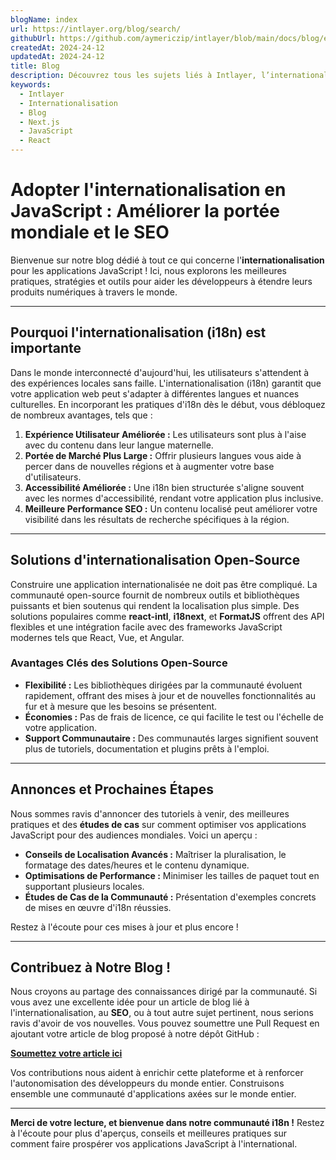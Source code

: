 ```yaml
---
blogName: index
url: https://intlayer.org/blog/search/
githubUrl: https://github.com/aymericzip/intlayer/blob/main/docs/blog/en/index.md
createdAt: 2024-24-12
updatedAt: 2024-24-12
title: Blog
description: Découvrez tous les sujets liés à Intlayer, l’internationalisation et autres
keywords:
  - Intlayer
  - Internationalisation
  - Blog
  - Next.js
  - JavaScript
  - React
---
```


# Adopter l'internationalisation en JavaScript : Améliorer la portée mondiale et le SEO

Bienvenue sur notre blog dédié à tout ce qui concerne l'**internationalisation** pour les applications JavaScript ! Ici, nous explorons les meilleures pratiques, stratégies et outils pour aider les développeurs à étendre leurs produits numériques à travers le monde.

---

## Pourquoi l'internationalisation (i18n) est importante

Dans le monde interconnecté d'aujourd'hui, les utilisateurs s'attendent à des expériences locales sans faille. L'internationalisation (i18n) garantit que votre application web peut s'adapter à différentes langues et nuances culturelles. En incorporant les pratiques d'i18n dès le début, vous débloquez de nombreux avantages, tels que :

1. **Expérience Utilisateur Améliorée :** Les utilisateurs sont plus à l'aise avec du contenu dans leur langue maternelle.
2. **Portée de Marché Plus Large :** Offrir plusieurs langues vous aide à percer dans de nouvelles régions et à augmenter votre base d'utilisateurs.
3. **Accessibilité Améliorée :** Une i18n bien structurée s'aligne souvent avec les normes d'accessibilité, rendant votre application plus inclusive.
4. **Meilleure Performance SEO :** Un contenu localisé peut améliorer votre visibilité dans les résultats de recherche spécifiques à la région.

---

## Solutions d'internationalisation Open-Source

Construire une application internationalisée ne doit pas être compliqué. La communauté open-source fournit de nombreux outils et bibliothèques puissants et bien soutenus qui rendent la localisation plus simple. Des solutions populaires comme **react-intl**, **i18next**, et **FormatJS** offrent des API flexibles et une intégration facile avec des frameworks JavaScript modernes tels que React, Vue, et Angular.

### Avantages Clés des Solutions Open-Source

- **Flexibilité :** Les bibliothèques dirigées par la communauté évoluent rapidement, offrant des mises à jour et de nouvelles fonctionnalités au fur et à mesure que les besoins se présentent.
- **Économies :** Pas de frais de licence, ce qui facilite le test ou l'échelle de votre application.
- **Support Communautaire :** Des communautés larges signifient souvent plus de tutoriels, documentation et plugins prêts à l'emploi.

---

## Annonces et Prochaines Étapes

Nous sommes ravis d'annoncer des tutoriels à venir, des meilleures pratiques et des **études de cas** sur comment optimiser vos applications JavaScript pour des audiences mondiales. Voici un aperçu :

- **Conseils de Localisation Avancés :** Maîtriser la pluralisation, le formatage des dates/heures et le contenu dynamique.
- **Optimisations de Performance :** Minimiser les tailles de paquet tout en supportant plusieurs locales.
- **Études de Cas de la Communauté :** Présentation d'exemples concrets de mises en œuvre d'i18n réussies.

Restez à l'écoute pour ces mises à jour et plus encore !

---

## Contribuez à Notre Blog !

Nous croyons au partage des connaissances dirigé par la communauté. Si vous avez une excellente idée pour un article de blog lié à l'internationalisation, au **SEO**, ou à tout autre sujet pertinent, nous serions ravis d'avoir de vos nouvelles. Vous pouvez soumettre une Pull Request en ajoutant votre article de blog proposé à notre dépôt GitHub :

[**Soumettez votre article ici**](https://github.com/aymericzip/intlayer/blob/main/docs/blog)

Vos contributions nous aident à enrichir cette plateforme et à renforcer l'autonomisation des développeurs du monde entier. Construisons ensemble une communauté d'applications axées sur le monde entier.

---

**Merci de votre lecture, et bienvenue dans notre communauté i18n !** Restez à l'écoute pour plus d'aperçus, conseils et meilleures pratiques sur comment faire prospérer vos applications JavaScript à l'international.

